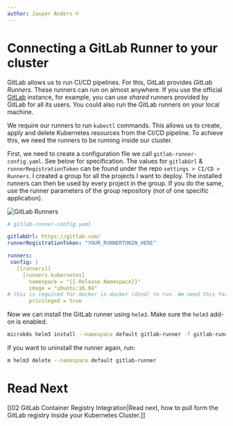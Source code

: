 ```yaml
---
author: Jasper Anders ©
---
```


# Connecting a GitLab Runner to your cluster

GitLab allows us to run CI/CD pipelines. For this, GitLab provides _GitLab Runners_. These runners can run on almost anywhere. If you use the official [GitLab](https://gitlab.com) instance, for example, you can use _shared_ runners provided by GitLab for all its users. You could also run the GitLab runners
on your local machine.

We require our runners to run `kubectl` commands. This allows us to create, apply and delete Kubernetes resources from the CI/CD pipeline. To achieve this, we need the runners to be running inside our cluster.

First, we need to create a configuration file we call `gitlab-runner-config.yaml`. See below for specification. The values for `gitlabUrl` & `runnerRegistrationToken` can be found under the repo `settings > CI/CD > Runners`. I created a group for all the projects I want to deploy. The installed runners can then be used by every project in the group. If you do the same, use the runner parameters of the group repository (not of one specific application).

![GitLab Runners](RunnersSetup.png)

```YAML
# gitlab-runner-config.yaml

gitlabUrl: https://gitlab.com/
runnerRegistrationToken: "YOUR_RUNNERTOKEN_HERE"

runners:
 config: |
   [[runners]]
     [runners.kubernetes]
       namespace = "{{.Release.Namespace}}"
       image = "ubuntu:16.04"
# this is required for docker in docker (dind) to run. We need this for our CI/CD to build containers.
       privileged = true
```

Now we can install the GitLab runner using `helm3`. Make sure the `helm3` add-on
is enabled.

```bash
microk8s helm3 install --namespace default gitlab-runner -f gitlab-runner-config.yaml gitlab/gitlab-runner
```

If you want to uninstall the runner again, run:

```bash
m helm3 delete --namespace default gitlab-runner
```

# Read Next

[[02 GitLab Container Registry Integration|Read next, how to pull form the GitLab registry inside your Kubernetes Cluster.]]